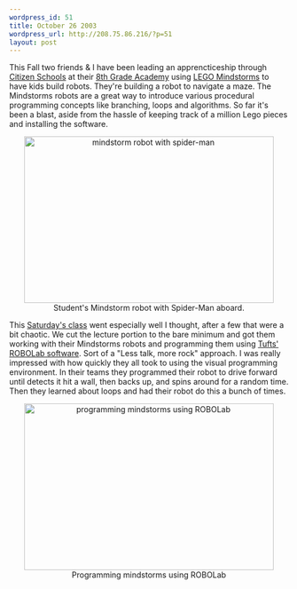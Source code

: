 ```yaml
--- 
wordpress_id: 51
title: October 26 2003
wordpress_url: http://208.75.86.216/?p=51
layout: post
---
```

This Fall two friends & I have been leading an apprencticeship through <a href="http://www.citizenschools.org">Citizen Schools</a> at their <a href="http://www.citizenschools.org/Programs/8ga.cfm">8th Grade Academy</a> using <a href="http://www.legomindstorms.com">LEGO Mindstorms</a> to have kids build robots. They're building a robot to navigate a maze. The Mindstorms robots are a great way to introduce various procedural programming concepts like branching, loops and algorithms. So far it's been a blast, aside from the hassle of keeping track of a million Lego pieces and installing the software.

<center><a href="http://graysky.org/mgc/pics/spidey_bot.jpg">
<img src="http://graysky.org/mgc/pics/spidey_bot.jpg" border="0" width="450" height="300" alt="mindstorm robot with spider-man">
</a><br />Student's Mindstorm robot with Spider-Man aboard.</center>

This <a href="http://graysky.org/mgc/gallery/view_album.php?set_albumName=citizenschools2">Saturday's class</a> went especially well I thought, after a few that were a bit chaotic. We cut the lecture portion to the bare minimum and got them working with their Mindstorms robots and programming them using <a href="http://www.ceeo.tufts.edu/robolabatceeo/">Tufts' ROBOLab software</a>. Sort of a "Less talk, more rock" approach. I was really impressed with how quickly they all took to using the visual programming environment. In their teams they programmed their robot to drive forward until detects it hit a wall, then backs up, and spins around for a random time. Then they learned about loops and had their robot do this a bunch of times.

<center><a href="http://graysky.org/mgc/pics/programming_robot.jpg">
<img src="http://graysky.org/mgc/pics/programming_robot.jpg" border="0" width="450" height="300" alt="programming mindstorms using ROBOLab">
</a><br />Programming mindstorms using ROBOLab</center>
